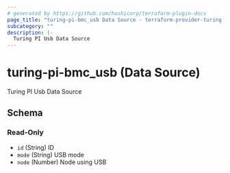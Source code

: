 ```yaml
---
# generated by https://github.com/hashicorp/terraform-plugin-docs
page_title: "turing-pi-bmc_usb Data Source - terraform-provider-turing-pi-bmc"
subcategory: ""
description: |-
  Turing PI Usb Data Source
---
```


# turing-pi-bmc_usb (Data Source)

Turing PI Usb Data Source

<!-- schema generated by tfplugindocs -->

## Schema

### Read-Only

- `id` (String) ID
- `mode` (String) USB mode
- `node` (Number) Node using USB
